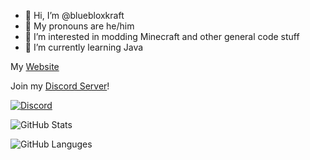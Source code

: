- 👋 Hi, I’m @bluebloxkraft
- 👨 My pronouns are he/him
- 👀 I’m interested in modding Minecraft and other general code stuff
- 🌱 I’m currently learning Java

My [Website](https://bluebloxkraft.github.io)

Join my [Discord Server](https://discord.gg/xUj3Pvtn2n)!

[![Discord](https://discord.com/api/guilds/896029505179746364/widget.png?style=banner1)](https://discord.gg/xUj3Pvtn2n)

![GitHub Stats](https://github-readme-stats.vercel.app/api?username=BlueBloxKraft&show_icons=true&theme=dark)

![GitHub Languges](https://github-readme-stats.vercel.app/api/top-langs/?username=BlueBloxKraft&layout=compact&theme=radical)

<!---
BlueBloxKraft/BlueBloxKraft is a ✨ special ✨ repository because its `README.md` (this file) appears on your GitHub profile.
You can click the Preview link to take a look at your changes.
--->
